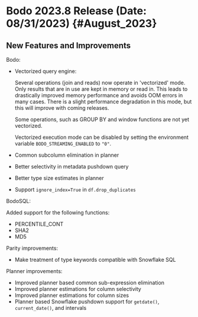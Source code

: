Bodo 2023.8 Release (Date: 08/31/2023) {#August_2023}
====================================================

## New Features and Improvements

Bodo:
- Vectorized query engine:

  Several operations (join and reads) now operate in 'vectorized'
  mode. Only results that are in use are kept in memory or read
  in. This leads to drastically improved memory performance and avoids
  OOM errors in many cases. There is a slight performance degradation
  in this mode, but this will improve with coming releases.

  Some operations, such as GROUP BY and window functions are not yet
  vectorized.

  Vectorized execution mode can be disabled by setting the environment variable `BODO_STREAMING_ENABLED` to `"0"`.

- Common subcolumn elimination in planner
- Better selectivity in metadata pushdown query
- Better type size estimates in planner
- Support `ignore_index=True` in `df.drop_duplicates`

BodoSQL:

Added support for the following functions:

- PERCENTILE_CONT
- SHA2
- MD5

Parity improvements:
- Make treatment of type keywords compatible with Snowflake SQL

Planner improvements:

- Improved planner based common sub-expression elimination
- Improved planner estimations for column selectivity
- Improved planner estimations for column sizes
- Planner based Snowflake pushdown support for `getdate()`, `current_date()`, and intervals
